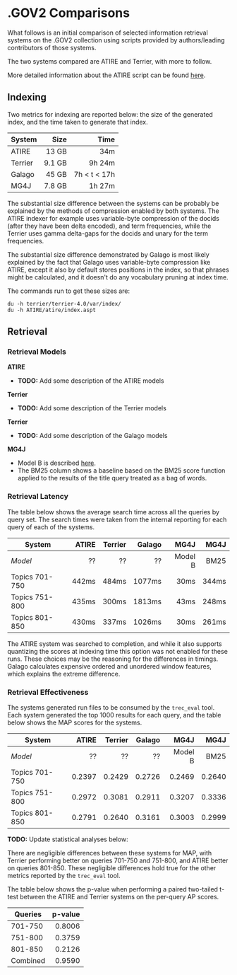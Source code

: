 # .GOV2 Comparisons
What follows is an initial comparison of selected information retrieval systems on the .GOV2 collection using scripts provided by authors/leading contributors of those systems.

The two systems compared are ATIRE and Terrier, with more to follow.

More detailed information about the ATIRE script can be found [here](./tree/master/systems/ATIRE).

## Indexing
Two metrics for indexing are reported below: the size of the generated index, and the time taken to generate that index.

System  |   Size |         Time
--------|-------:|--------------:
ATIRE   |  13 GB | 34m
Terrier | 9.1 GB | 9h 24m
Galago  |  45 GB | 7h < t < 17h
MG4J    | 7.8 GB | 1h 27m

The substantial size difference between the systems can be probably be explained by the methods of compression enabled by both systems. The ATIRE indexer for example uses variable-byte compression of the docids (after they have been delta encoded), and term frequencies, while the Terrier uses gamma delta-gaps for the docids and unary for the term frequencies.

The substantial size difference demonstrated by Galago is most likely explained by the fact that Galago uses variable-byte compression like ATIRE, except it also by default stores positions in the index, so that phrases might be calculated, and it doesn't do any vocabulary pruning at index time.

The commands run to get these sizes are:
```
du -h terrier/terrier-4.0/var/index/
du -h ATIRE/atire/index.aspt
```

## Retrieval

### Retrieval Models

**ATIRE**

+ **TODO:** Add some description of the ATIRE models

**Terrier**

+ **TODO:** Add some description of the Terrier models

**Terrier**

+ **TODO:** Add some description of the Galago models

**MG4J**

+ Model B is described [here](http://trec.nist.gov/pubs/trec15/papers/umilano.tera.final.pdf).
+ The BM25 column shows a baseline based on the BM25 score function applied to the results of the title query treated as a bag of words.

### Retrieval Latency

The table below shows the average search time across all the queries by query set. The search times were taken from the internal reporting for each query of each of the systems.

System         |   ATIRE | Terrier | Galago | MG4J    | MG4J
---------------|--------:|--------:|-------:|--------:|-------:
*Model*        |      ?? |     ??  |     ?? | Model B |   BM25
Topics 701-750 |   442ms |   484ms | 1077ms |    30ms |  344ms
Topics 751-800 |   435ms |   300ms | 1813ms |    43ms |  248ms
Topics 801-850 |   430ms |   337ms | 1026ms |    30ms |  261ms

The ATIRE system was searched to completion, and while it also supports quantizing the scores at indexing time this option was not enabled for these runs. These choices may be the reasoning for the differences in timings. Galago calculates expensive ordered and unordered window features, which explains the extreme difference.

### Retrieval Effectiveness

The systems generated run files to be consumed by the `trec_eval` tool. Each system generated the top 1000 results for each query, and the table below shows the MAP scores for the systems.

System         |   ATIRE | Terrier | Galago | MG4J    | MG4J
---------------|--------:|--------:|-------:|--------:|-------:
*Model*        |      ?? |     ??  |     ?? | Model B |   BM25
Topics 701-750 |  0.2397 |  0.2429 | 0.2726 |  0.2469 | 0.2640
Topics 751-800 |  0.2972 |  0.3081 | 0.2911 |  0.3207 | 0.3336
Topics 801-850 |  0.2791 |  0.2640 | 0.3161 |  0.3003 | 0.2999

**TODO:** Update statistical analyses below:

There are negligible differences between these systems for MAP, with Terrier performing better on queries 701-750 and 751-800, and ATIRE better on queries 801-850. These negligible differences hold true for the other metrics reported by the `trec_eval` tool.

The table below shows the p-value when performing a paired two-tailed t-test between the ATIRE and Terrier systems on the per-query AP scores.

Queries  | p-value
---------|-------:
 701-750 |  0.8006
 751-800 |  0.3759
 801-850 |  0.2126
Combined |  0.9590
